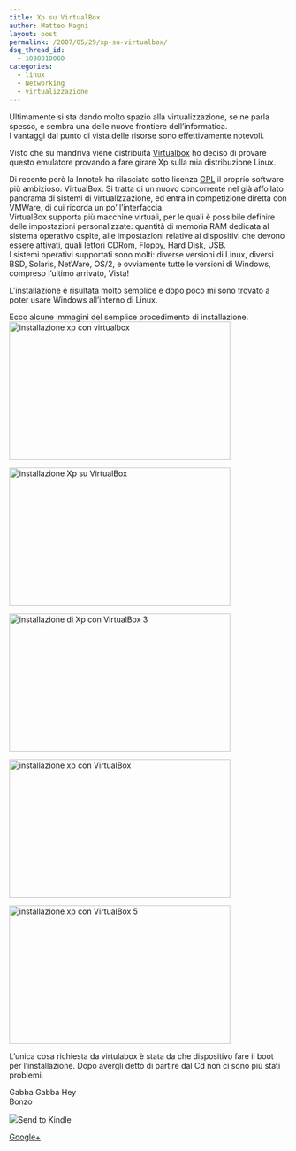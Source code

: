 ```yaml
---
title: Xp su VirtualBox
author: Matteo Magni
layout: post
permalink: /2007/05/29/xp-su-virtualbox/
dsq_thread_id:
  - 1098810060
categories:
  - linux
  - Networking
  - virtualizzazione
---
```

Ultimamente si sta dando molto spazio alla virtualizzazione, se ne parla spesso, e sembra una delle nuove frontiere dell&#8217;informatica.  
I vantaggi dal punto di vista delle risorse sono effettivamente notevoli. 

Visto che su mandriva viene distribuita [Virtualbox][1] ho deciso di provare questo emulatore provando a fare girare Xp sulla mia distribuzione Linux.

Di recente però la Innotek ha rilasciato sotto licenza [GPL][2] il proprio software più ambizioso: VirtualBox. Si tratta di un nuovo concorrente nel già affollato panorama di sistemi di virtualizzazione, ed entra in competizione diretta con VMWare, di cui ricorda un po&#8217; l&#8217;interfaccia.  
VirtualBox supporta più macchine virtuali, per le quali è possibile definire delle impostazioni personalizzate: quantità di memoria RAM dedicata al sistema operativo ospite, alle impostazioni relative ai dispositivi che devono essere attivati, quali lettori CDRom, Floppy, Hard Disk, USB.  
I sistemi operativi supportati sono molti: diverse versioni di Linux, diversi BSD, Solaris, NetWare, OS/2, e ovviamente tutte le versioni di Windows, compreso l&#8217;ultimo arrivato, Vista! 

L&#8217;installazione è risultata molto semplice e dopo poco mi sono trovato a poter usare Windows all&#8217;interno di Linux.

Ecco alcune immagini del semplice procedimento di installazione.  
<a href="http://magni.me/wp-content/uploads/2007/05/th_xp_2.png" rel="lightbox" title="xp virtual"><img src="http://magni.me/wp-content/uploads/2007/05/th_xp_2.png" width="400" height="250" alt="installazione xp con virtualbox" /></a>

<a href="http://magni.me/wp-content/uploads/2007/05/th_xp_3.png" rel="lightbox" title="Xp su virtualBox 2"><img src="http://magni.me/wp-content/uploads/2007/05/th_xp_3.png" width="400" height="250" alt="installazione Xp su VirtualBox" /></a>

<a href="http://magni.me/wp-content/uploads/2007/05/th_xp_4.png" rel="lightbox" title="Xp su virtualBox 3"><img src="http://magni.me/wp-content/uploads/2007/05/th_xp_4.png" width="400" height="250" alt="installazione di Xp con VirtualBox 3" /></a>

<a href="http://magni.me/wp-content/uploads/2007/05/th_xp_5.png" rel="lightbox" title="xp su virtualBox 4"><img src="http://magni.me/wp-content/uploads/2007/05/th_xp_5.png" width="400" height="250" alt="installazione xp con VirtualBox" /></a>

<a href="http://magni.me/wp-content/uploads/2007/05/th_xp_6.png" rel="lightbox" title="xp su virtualBox 5"><img src="http://magni.me/wp-content/uploads/2007/05/th_xp_6.png" width="400" height="250" alt="installazione xp con VirtualBox 5" /></a>

L&#8217;unica cosa richiesta da virtulabox è stata da che dispositivo fare il boot per l&#8217;installazione. Dopo avergli detto di partire dal Cd non ci sono più stati problemi.

Gabba Gabba Hey  
Bonzo

<div class='kindleWidget kindleLight' >
  <img src="http://magni.me/wp-content/plugins/send-to-kindle/media/white-15.png" /><span>Send to Kindle</span>
</div>

<a rel="author" href="https://plus.google.com/111433366670841346629?rel=author"  >Google+</a>

 [1]: http://www.virtualbox.org
 [2]: it.wikipedia.org/wiki/GNU_General_Public_License